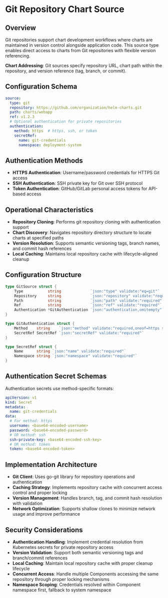 # Git Repository Chart Source

## Overview

Git repositories support chart development workflows where charts are maintained in version control alongside application code. This source type enables direct access to charts from Git repositories with flexible version referencing.

**Chart Addressing**: Git sources specify repository URL, chart path within the repository, and version reference (tag, branch, or commit).

## Configuration Schema

```yaml
source:
  type: git
  repository: https://github.com/organization/helm-charts.git
  path: charts/webapp
  ref: v1.2.3
  # Optional authentication for private repositories
  authentication:
    method: https  # https, ssh, or token
    secretRef:
      name: git-credentials
      namespace: deployment-system
```

## Authentication Methods

- **HTTPS Authentication**: Username/password credentials for HTTPS Git access
- **SSH Authentication**: SSH private key for Git over SSH protocol
- **Token Authentication**: GitHub/GitLab personal access tokens for API-based access

## Operational Characteristics

- **Repository Cloning**: Performs git repository cloning with authentication support
- **Chart Discovery**: Navigates repository directory structure to locate charts at specified paths
- **Version Resolution**: Supports semantic versioning tags, branch names, and commit hash references
- **Local Caching**: Maintains local repository cache with lifecycle-aligned cleanup

## Configuration Structure

```go
type GitSource struct {
    Type           string             `json:"type" validate:"eq=git"`
    Repository     string             `json:"repository" validate:"required,url"`
    Path           string             `json:"path" validate:"required"`
    Ref            string             `json:"ref" validate:"required"`
    Authentication *GitAuthentication `json:"authentication,omitempty"`
}

type GitAuthentication struct {
    Method    string    `json:"method" validate:"required,oneof=https ssh token"`
    SecretRef SecretRef `json:"secretRef" validate:"required"`
}

type SecretRef struct {
    Name      string `json:"name" validate:"required"`
    Namespace string `json:"namespace" validate:"required"`
}
```

## Authentication Secret Schemas

Authentication secrets use method-specific formats:

```yaml
apiVersion: v1
kind: Secret
metadata:
  name: git-credentials
data:
  # For method: https
  username: <base64-encoded-username>
  password: <base64-encoded-password>
  # OR method: ssh
  ssh-private-key: <base64-encoded-ssh-key>
  # OR method: token
  token: <base64-encoded-token>
```

## Implementation Architecture

- **Git Client**: Uses go-git library for repository operations and authentication
- **Caching Strategy**: Implements repository cache with concurrent access control and proper locking
- **Version Management**: Handles branch, tag, and commit hash resolution with validation
- **Network Optimization**: Supports shallow clones to minimize network usage and improve performance

## Security Considerations

- **Authentication Handling**: Implement credential resolution from Kubernetes secrets for private repository access
- **Version Validation**: Support both semantic versioning tags and branch/commit references
- **Local Caching**: Maintain local repository cache with proper cleanup lifecycle
- **Concurrent Access**: Handle multiple Components accessing the same repository through proper locking mechanisms
- **Namespace Scoping**: Credentials resolved within Component namespace first, fallback to system namespace
